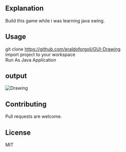 ## Explanation
Build this game while i was learning java swing.

## Usage

git clone https://github.com/eraldoforgoli/GUI-Drawing    
import project to your workspace    
Run As Java Application  


## output
![Drawing](http://i68.tinypic.com/656cnb.jpg) 

## Contributing
Pull requests are welcome. 

## License
MIT
